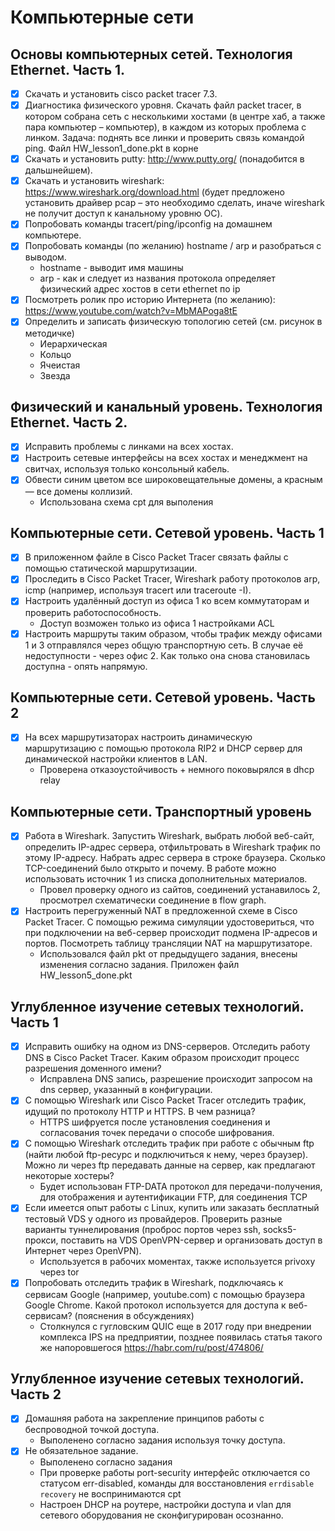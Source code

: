 # Компьютерные сети
## Основы компьютерных сетей. Технология Ethernet. Часть 1.
- [X] Скачать и установить cisco packet tracer 7.3.
- [X] Диагностика физического уровня. Скачать файл packet tracer, в котором собрана сеть с несколькими хостами (в центре хаб, а также пара компьютер – компьютер), в каждом из которых проблема с линком. Задача: поднять все линки и проверить связь командой ping. Файл HW_lesson1_done.pkt в корне
- [X] Скачать и установить putty: http://www.putty.org/ (понадобится в дальшнейшем).
- [X] Скачать и установить wireshark: https://www.wireshark.org/download.html (будет предложено установить драйвер pcap – это необходимо сделать, иначе wireshark не получит доступ к канальному уровню ОС).
- [X] Попробовать команды tracert/ping/ipconfig на домашнем компьютере.
- [X] Попробовать команды (по желанию) hostname / arp и разобраться с выводом.
   * hostname - выводит имя машины
   * arp - как и следует из названия протокола определяет физический адрес хостов в сети ethernet по ip
- [X] Посмотреть ролик про историю Интернета (по желанию): https://www.youtube.com/watch?v=MbMAPoga8tE
- [X] Определить и записать физическую топологию сетей (см. рисунок в методичке)
  * Иерархическая
  * Кольцо
  * Ячеистая
  * Звезда

## Физический и канальный уровень. Технология Ethernet. Часть 2.
- [x] Исправить проблемы с линками на всех хостах.
- [x] Настроить сетевые интерфейсы на всех хостах и менеджмент на свитчах, используя только консольный кабель.
- [x] Обвести синим цветом все широковещательные домены, а красным — все домены коллизий.
   * Использована схема cpt для выполения

## Компьютерные сети. Сетевой уровень. Часть 1
- [x] В приложенном файле в Cisco Packet Tracer связать файлы с помощью статической маршрутизации.
- [x] Проследить в Cisco Packet Tracer, Wireshark работу протоколов arp, icmp (например, используя tracert или traceroute -I).
- [x] Настроить удалённый доступ из офиса 1 ко всем коммутаторам и проверить работоспособность.
   * Доступ возможен только из офиса 1 настройками ACL
- [x] Настроить маршруты таким образом, чтобы трафик между офисами 1 и 3 отправлялся через общую транспортную сеть. В случае её недоступности - через офис 2. Как только она снова становилась доступна - опять напрямую.

## Компьютерные сети. Сетевой уровень. Часть 2
- [x] На всех маршрутизаторах настроить динамическую маршрутизацию с помощью протокола RIP2 и DHCP сервер для динамической настройки клиентов в LAN.
   * Проверена отказоустойчивость + немного поковырялся в dhcp relay

## Компьютерные сети. Транспортный уровень
- [x] Работа в Wireshark. Запустить Wireshark, выбрать любой веб-сайт, определить IP-адрес сервера, отфильтровать в Wireshark трафик по этому IP-адресу. Набрать адрес сервера в строке браузера. Сколько TCP-соединений было открыто и почему. В работе можно использовать источник 1 из списка дополнительных материалов.
   * Провел проверку одного из сайтов, соединений устанавилось 2, просмотрел схематически соединение в flow graph.
- [x] Настроить перегруженный NAT в предложенной схеме в Cisco Packet Tracer. С помощью режима симуляции удостовериться, что при подключении на веб-сервер происходит подмена IP-адресов и портов. Посмотреть таблицу трансляции NAT на маршрутизаторе.
   * Использовался файл pkt от предыдущего задания, внесены изменения согласно задания. Приложен файл HW_lesson5_done.pkt

## Углубленное изучение сетевых технологий. Часть 1
- [x] Исправить ошибку на одном из DNS-серверов. Отследить работу DNS в Cisco Packet Tracer. Каким образом происходит процесс разрешения доменного имени?
   * Исправлена DNS запись, разрешение происходит запросом на dns сервер, указанный в конфигурации. 
- [x] С помощью Wireshark или Cisco Packet Tracer отследить трафик, идущий по протоколу HTTP и HTTPS. В чем разница?
   * HTTPS шифруется после установления соединения и согласования точек передачи о способе шифрования.
- [x] С помощью Wireshark отследить трафик при работе с обычным ftp (найти любой ftp-ресурс и подключиться к нему, через браузер). Можно ли через ftp передавать данные на сервер, как предлагают некоторые хостеры?
   * Будет использован FTP-DATA протокол для передачи-получения, для отображения и аутентификации FTP, для соединения TCP
- [x] Если имеется опыт работы с Linux, купить или заказать бесплатный тестовый VDS у одного из провайдеров. Проверить разные варианты туннелирования (проброс портов через ssh, socks5-прокси, поставить на VDS OpenVPN-сервер и организовать доступ в Интернет через OpenVPN).
   * Используется в рабочих моментах, также используется privoxy через tor
- [x] Попробовать отследить трафик в Wireshark, подключаясь к сервисам Google (например, youtube.com) с помощью браузера Google Chrome. Какой протокол используется для доступа к веб-сервисам? (пояснения в обсуждениях)
   * Столкнулся с гугловским QUIC еще в 2017 году при внедрении комплекса IPS на предприятии, позднее появилась статья такого же напоровшегося https://habr.com/ru/post/474806/

## Углубленное изучение сетевых технологий. Часть 2
- [x] Домашняя работа на закрепление принципов работы с беспроводной точкой доступа.
   * Выполенено согласно задания используя точку доступа.
- [x] Не обязательное задание.
   * Выполенено согласно задания
   * При проверке работы port-security интерфейс отключается со статусом err-disabled, команды для восстановления `errdisable recovery` не воспринимаются cpt
   * Настроен DHCP на роутере, настройки доступа и vlan для сетевого оборудования не сконфигурирован осознанно.